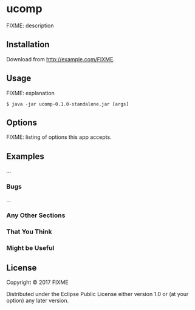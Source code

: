# ucomp

FIXME: description

## Installation

Download from http://example.com/FIXME.

## Usage

FIXME: explanation

    $ java -jar ucomp-0.1.0-standalone.jar [args]

## Options

FIXME: listing of options this app accepts.

## Examples

...

### Bugs

...

### Any Other Sections
### That You Think
### Might be Useful

## License

Copyright © 2017 FIXME

Distributed under the Eclipse Public License either version 1.0 or (at
your option) any later version.
